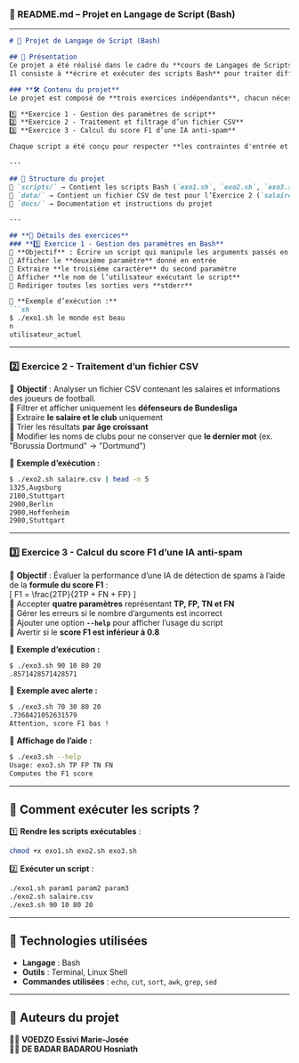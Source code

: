 ### **📜 README.md – Projet en Langage de Script (Bash)**


---

```md
# 🚀 Projet de Langage de Script (Bash)  

## 📌 Présentation  
Ce projet a été réalisé dans le cadre du **cours de Langages de Scripts**, avec une date de rendu fixée au **17 décembre 2023**.  
Il consiste à **écrire et exécuter des scripts Bash** pour traiter différents types de données et résoudre des problèmes spécifiques.  

### **🛠 Contenu du projet**  
Le projet est composé de **trois exercices indépendants**, chacun nécessitant l'écriture d'un script Bash :  

1️⃣ **Exercice 1 - Gestion des paramètres de script**  
2️⃣ **Exercice 2 - Traitement et filtrage d’un fichier CSV**  
3️⃣ **Exercice 3 - Calcul du score F1 d’une IA anti-spam**  

Chaque script a été conçu pour respecter **les contraintes d'entrée et sortie**, en suivant les bonnes pratiques de programmation en **Bash**.  

---

## 📂 Structure du projet  
📁 `scripts/` → Contient les scripts Bash (`exo1.sh`, `exo2.sh`, `exo3.sh`)  
📁 `data/` → Contient un fichier CSV de test pour l’Exercice 2 (`salaire.csv`): j'ai fait exprès de ne pas mettre le fichier cvs
📁 `docs/` → Documentation et instructions du projet  

---

## **📜 Détails des exercices**
### **1️⃣ Exercice 1 - Gestion des paramètres en Bash**  
📌 **Objectif** : Écrire un script qui manipule les arguments passés en ligne de commande.  
🔹 Afficher le **deuxième paramètre** donné en entrée  
🔹 Extraire **le troisième caractère** du second paramètre  
🔹 Afficher **le nom de l’utilisateur exécutant le script**  
🔹 Rediriger toutes les sorties vers **stderr**  

📌 **Exemple d’exécution :**  
```sh
$ ./exo1.sh le monde est beau
n
utilisateur_actuel
```

---

### **2️⃣ Exercice 2 - Traitement d’un fichier CSV**  
📌 **Objectif** : Analyser un fichier CSV contenant les salaires et informations des joueurs de football.  
🔹 Filtrer et afficher uniquement les **défenseurs de Bundesliga**  
🔹 Extraire **le salaire et le club** uniquement  
🔹 Trier les résultats **par âge croissant**  
🔹 Modifier les noms de clubs pour ne conserver que **le dernier mot** (ex. "Borussia Dortmund" → "Dortmund")  

📌 **Exemple d’exécution :**  
```sh
$ ./exo2.sh salaire.csv | head -n 5
1325,Augsburg
2100,Stuttgart
2900,Berlin
2900,Hoffenheim
2900,Stuttgart
```

---

### **3️⃣ Exercice 3 - Calcul du score F1 d’une IA anti-spam**  
📌 **Objectif** : Évaluer la performance d’une IA de détection de spams à l’aide de la **formule du score F1** :  
\[ F1 = \frac{2TP}{2TP + FN + FP} \]  
🔹 Accepter **quatre paramètres** représentant **TP, FP, TN et FN**  
🔹 Gérer les erreurs si le nombre d’arguments est incorrect  
🔹 Ajouter une option **`--help`** pour afficher l’usage du script  
🔹 Avertir si le **score F1 est inférieur à 0.8**  

📌 **Exemple d’exécution :**  
```sh
$ ./exo3.sh 90 10 80 20
.8571428571428571
```
📌 **Exemple avec alerte :**  
```sh
$ ./exo3.sh 70 30 80 20
.7368421052631579
Attention, score F1 bas !
```
📌 **Affichage de l’aide :**  
```sh
$ ./exo3.sh --help
Usage: exo3.sh TP FP TN FN
Computes the F1 score
```

---

## 🔧 **Comment exécuter les scripts ?**  
1️⃣ **Rendre les scripts exécutables** :  
```sh
chmod +x exo1.sh exo2.sh exo3.sh
```
2️⃣ **Exécuter un script** :  
```sh
./exo1.sh param1 param2 param3
./exo2.sh salaire.csv
./exo3.sh 90 10 80 20
```

---

## **🚀 Technologies utilisées**
- **Langage** : Bash  
- **Outils** : Terminal, Linux Shell  
- **Commandes utilisées** : `echo`, `cut`, `sort`, `awk`, `grep`, `sed`  

---

## **📌 Auteurs du projet**
👨‍💻 **VOEDZO Essivi Marie-Josée**  
👩‍💻 **DE BADAR BADAROU Hosniath**  


